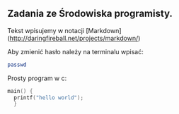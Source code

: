 ## Zadania ze Środowiska programisty.

Tekst wpisujemy w notacji [Markdown] (http://daringfireball.net/projects/markdown/)

Aby zmienić hasło należy na terminalu wpisać:

```sh
passwd
```


Prosty program w c:
```c
main() {
  printf("hello world");
  }
